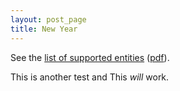 ```yaml
---
layout: post_page
title: New Year
---
```


See the [list of supported entities][ent_html] ([pdf][ent_pdf]).

[ent_html]: http://maruku.rubyforge.org/entity_test.html
[ent_pdf]: http://maruku.rubyforge.org/entity_test.pdf


This is another test and This *will* work.


<script type="text/javascript" src="http://code.jquery.com/jquery-1.4.2.min.js">
</script>

<script type="text/javascript">
$(document).ready(function(){
$("#msgid").html("This is Hello World by JQuery");
});
</script>

